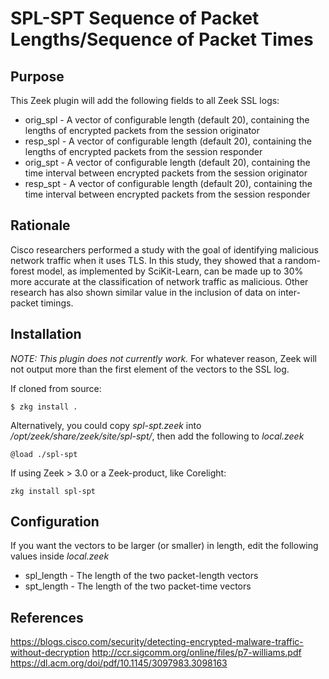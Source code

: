 
SPL-SPT
Sequence of Packet Lengths/Sequence of Packet Times
=================================

## Purpose
This Zeek plugin will add the following fields to all Zeek SSL logs:

* orig_spl - A vector of configurable length (default 20), containing the lengths of encrypted packets from the session originator
* resp_spl - A vector of configurable length (default 20), containing the lengths of encrypted packets from the session responder
* orig_spt - A vector of configurable length (default 20), containing the time interval between encrypted packets from the session originator
* resp_spt - A vector of configurable length (default 20), containing the time interval between encrypted packets from the session responder

## Rationale

Cisco researchers performed a study with the goal of identifying malicious network traffic when it uses TLS. 
In this study, they showed that a random-forest model, as implemented by SciKit-Learn, can be made up to 30% more accurate at the classification of network traffic as malicious.
Other research has also shown similar value in the inclusion of data on inter-packet timings. 

## Installation

*NOTE: This plugin does not currently work.* For whatever reason, Zeek will not output more than the first element of the vectors to the SSL log.

If cloned from source:
```
$ zkg install .
```

Alternatively, you could copy _spl-spt.zeek_ into _/opt/zeek/share/zeek/site/spl-spt/_, then add the following to _local.zeek_
```
@load ./spl-spt
```

If using Zeek > 3.0 or a Zeek-product, like Corelight:
```
zkg install spl-spt
```

## Configuration

If you want the vectors to be larger (or smaller) in length, edit the following values inside _local.zeek_

* spl_length - The length of the two packet-length vectors 
* spt_length - The length of the two packet-time vectors





## References
https://blogs.cisco.com/security/detecting-encrypted-malware-traffic-without-decryption
http://ccr.sigcomm.org/online/files/p7-williams.pdf
https://dl.acm.org/doi/pdf/10.1145/3097983.3098163